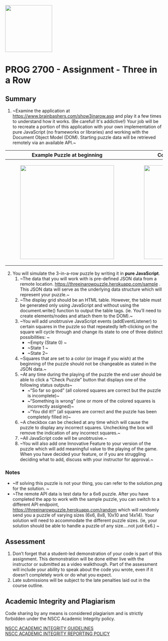 <img width="150px" src="https://w0244079.github.io/nscc/nscc-jpeg.jpg" >

# PROG 2700 - Assignment - Three in a Row

## Summary

1. ~Examine the application at https://www.brainbashers.com/show3inarow.asp and play it a few times to understand how it works. (Be careful! It's addictive!) Your job will be to recreate a portion of this application with your own implementation of pure JavaScript (no frameworks or libraries) and working with the Document Object Model (DOM). Starting puzzle data will be retrieved remotely via an available API.~ 

Example Puzzle at beginning | Completed Example Puzzle
--- | ---
|<figure><img src="https://w0244079.github.io/nscc/courses/prog2700/assignments/3inarow/puzzle_start.png" width="300px" /></figure>|<figure><img src="https://w0244079.github.io/nscc/courses/prog2700/assignments/3inarow/puzzle_finish.png" width="300px" /></figure>

2. You will simulate the 3-in-a-row puzzle by writing it in **pure JavaScript**. 
    1. ~The data that you will work with is pre-defined JSON data from a remote location. https://threeinarowpuzzle.herokuapp.com/sample . This JSON data will serve as the underlying data structure which will represent your puzzle.~ 
    2. ~The display grid should be an HTML table. However, the table must be generated only using JavaScript and without using the document.write() function to output the table tags. (ie. You’ll need to create elements/nodes and attach them to the DOM).~
    3. ~You will add unobtrusive JavaScript events (addEventListener) to certain squares in the puzzle so that repeatedly left-clicking on the square will cycle through and change its state to one of three distinct possibilities: ~
        * ~Empty (State 0) ~
        * ~State 1 ~
        * ~State 2~
    4. ~Squares that are set to a color (or image if you wish) at the beginning of the puzzle should not be changeable as stated in the JSON data.~ 
    5. ~At any time during the playing of the puzzle the end user should be able to click a “Check Puzzle” button that displays one of the following status outputs~
        * ~“So far so good” (all colored squares are correct but the puzzle is incomplete)~
        * ~“Something is wrong” (one or more of the colored squares is incorrectly assigned)~
        * ~“You did it!!” (all squares are correct and the puzzle has been completely filled in)~
    6. ~A checkbox can be checked at any time which will cause the puzzle to display any incorrect squares. Unchecking the box will remove the indication of any incorrect squares.~ 
    7. ~All JavaScript code will be unobtrusive.~
    8. ~You will also add one Innovative Feature to your version of the puzzle which will add meaningful value to the playing of the game. When you have decided your feature, or if you are struggling deciding what to add, discuss with your instructor for approval.~ 
    
### Notes
* ~If solving this puzzle is not your thing, you can refer to the solution.png for the solution. ~
* ~The remote API data is test data for a 6x6 puzzle. After you have completed the app to work with the sample puzzle, you can switch to a different API endpoint, https://threeinarowpuzzle.herokuapp.com/random which will randomly send you a puzzle of varying sizes (6x6, 8x8, 10x10 and 14x14). Your solution will need to accommodate the different puzzle sizes. (ie, your solution should be able to handle a puzzle of any size….not just 6x6.) ~

## Assessment

1. Don’t forget that a student-led demonstration of your code is part of this assignment. This demonstration will be done either live with the instructor or submitted as a video walkthough. Part of the assessment will include your ability to speak about the code you wrote, even if it doesn’t completely work or do what you expect.
2. Late submissions will be subject to the late penalties laid out in the course outline.

## Academic Integrity and Plagiarism

Code sharing by any means is considered plagiarism and is strictly forbidden under the NSCC Academic Integrity policy. 

[NSCC ACADEMIC INTEGRITY GUIDELINES](https://www.nscc.ca/docs/about-nscc/policies-procedures/policy-academicintegrity.pdf)  
[NSCC ACADEMIC INTEGRITY REPORTING POLICY](https://www.nscc.ca/docs/about-nscc/policies-procedures/procedures-academicintegritystudent.pdf)
